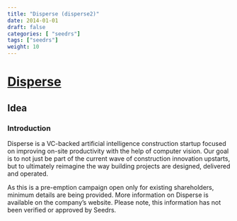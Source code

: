 ```yaml
---
title: "Disperse (disperse2)"
date: 2014-01-01
draft: false
categories: [ "seedrs"]
tags: ["seedrs"]
weight: 10
---
```


# [Disperse](https://www.seedrs.com/disperse2)

## Idea

### Introduction

Disperse is a VC-backed artificial intelligence construction startup focused on improving on-site productivity with the help of computer vision. Our goal is to not just be part of the current wave of construction innovation upstarts, but to ultimately reimagine the way building projects are designed, delivered and operated.

As this is a pre-emption campaign open only for existing shareholders, minimum details are being provided. More information on Disperse is available on the company’s website. Please note, this information has not been verified or approved by Seedrs.

